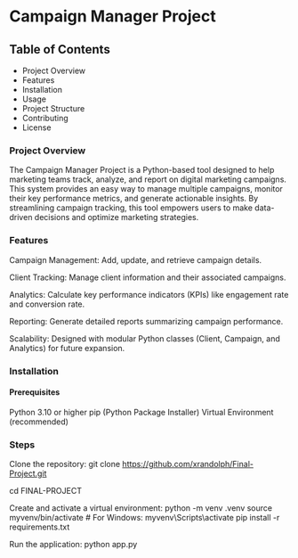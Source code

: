 # Campaign Manager Project

## Table of Contents
- Project Overview
- Features
- Installation
- Usage
- Project Structure
- Contributing
- License


### Project Overview
The Campaign Manager Project is a Python-based tool designed to help marketing teams track, analyze, and report on digital marketing campaigns. This system provides an easy way to manage multiple campaigns, monitor their key performance metrics, and generate actionable insights. By streamlining campaign tracking, this tool empowers users to make data-driven decisions and optimize marketing strategies.

### Features
Campaign Management: Add, update, and retrieve campaign details.

Client Tracking: Manage client information and their associated campaigns.

Analytics: Calculate key performance indicators (KPIs) like engagement rate and conversion rate.

Reporting: Generate detailed reports summarizing campaign performance.

Scalability: Designed with modular Python classes (Client, Campaign, and Analytics) for future expansion.

### Installation

#### Prerequisites
Python 3.10 or higher
pip (Python Package Installer)
Virtual Environment (recommended)

### Steps

Clone the repository:
git clone https://github.com/xrandolph/Final-Project.git

cd FINAL-PROJECT

Create and activate a virtual environment:
python -m venv .venv
source myvenv/bin/activate  # For Windows: myvenv\Scripts\activate
pip install -r requirements.txt


Run the application:
python app.py
